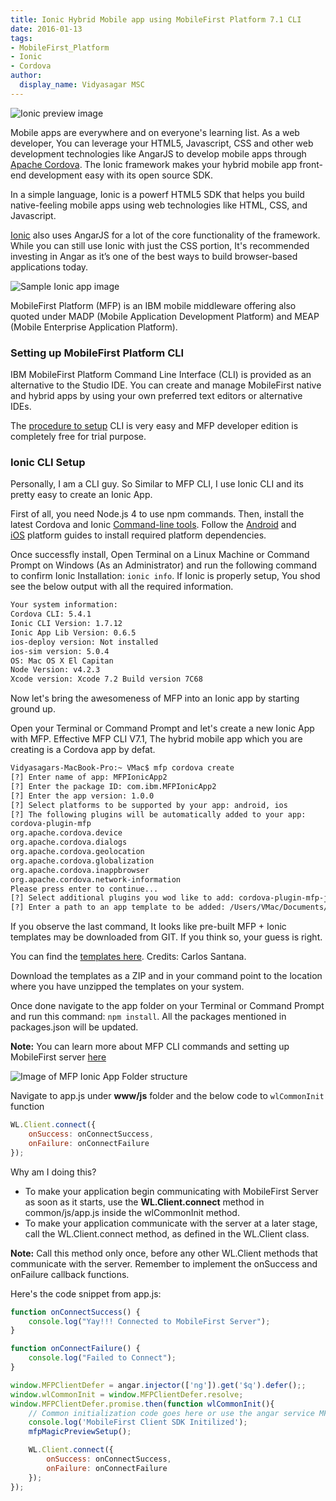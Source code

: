 ```yaml
---
title: Ionic Hybrid Mobile app using MobileFirst Platform 7.1 CLI
date: 2016-01-13
tags:
- MobileFirst_Platform
- Ionic
- Cordova
author:
  display_name: Vidyasagar MSC
---
```


![Ionic preview image](http://vidyasagarmsc.com/wp-content/uploads/2015/12/preview.jpg)

Mobile apps are everywhere and on everyone's learning list. As a web developer, You can leverage your HTML5, Javascript, CSS and other web development technologies like AngarJS to develop mobile apps through [Apache Cordova](http://vidyasagarmsc.com/category/javascript/cordova-javascript). The Ionic framework makes your hybrid mobile app front-end development easy with its open source SDK.

In a simple language, Ionic is a powerf HTML5 SDK that helps you build native-feeling mobile apps using web technologies like HTML, CSS, and Javascript.

[Ionic](http://vidyasagarmsc.com/tag/ionic) also uses AngarJS for a lot of the core functionality of the framework. While you can still use Ionic with just the CSS portion, It's recommended investing in Angar as it’s one of the best ways to build browser-based applications today.

![Sample Ionic app image](http://vidyasagarmsc.com/wp-content/uploads/2015/12/cordova-ng-ionic.png)

MobileFirst Platform (MFP) is an IBM mobile middleware offering also quoted under MADP (Mobile Application Development Platform) and MEAP (Mobile Enterprise Application Platform).

### Setting up MobileFirst Platform CLI
IBM MobileFirst Platform Command Line Interface (CLI) is provided as an alternative to the Studio IDE. You can create and manage MobileFirst native and hybrid apps by using your own preferred text editors or alternative IDEs.

The [procedure to setup]({{site.baseurl}}/downloads/) CLI is very easy and MFP developer edition is completely free for trial purpose.

### Ionic CLI Setup
Personally, I am a CLI guy. So Similar to MFP CLI, I use Ionic CLI and its pretty easy to create an Ionic App.

First of all, you need Node.js 4 to use npm commands. Then, install the latest Cordova and Ionic [Command-line tools](https://npmjs.org/package/ionic). Follow the [Android](http://cordova.apache.org/docs/en/5.1.1/guide/platforms/android/index.html) and [iOS](http://cordova.apache.org/docs/en/5.1.1/guide/platforms/ios/index.html) platform guides to install required platform dependencies.

Once successfly install, Open Terminal on a Linux Machine or Command Prompt on Windows (As an Administrator) and run the following command to confirm Ionic Installation: `ionic info`. If Ionic is properly setup, You shod see the below output with all the required information.

```bash
Your system information:
Cordova CLI: 5.4.1
Ionic CLI Version: 1.7.12
Ionic App Lib Version: 0.6.5
ios-deploy version: Not installed
ios-sim version: 5.0.4
OS: Mac OS X El Capitan
Node Version: v4.2.3
Xcode version: Xcode 7.2 Build version 7C68
```

Now let's bring the awesomeness of MFP into an Ionic app by starting ground up.

Open your Terminal or Command Prompt and let's create a new Ionic App with MFP. Effective MFP CLI V7.1, The hybrid mobile app which you are creating is a Cordova app by defat.

```bash
Vidyasagars-MacBook-Pro:~ VMac$ mfp cordova create
[?] Enter name of app: MFPIonicApp2
[?] Enter the package ID: com.ibm.MFPIonicApp2
[?] Enter the app version: 1.0.0
[?] Select platforms to be supported by your app: android, ios
[?] The following plugins will be automatically added to your app:
cordova-plugin-mfp
org.apache.cordova.device
org.apache.cordova.dialogs
org.apache.cordova.geolocation
org.apache.cordova.globalization
org.apache.cordova.inappbrowser
org.apache.cordova.network-information
Please press enter to continue...
[?] Select additional plugins you wod like to add: cordova-plugin-mfp-jsonstore 7.1.0 "IBM MobileFirst Platform Foundation - JSONStore", cordova-plugin-mfp-push 7.1.0 "IBM MobileFirst Platform Foundation - Push Notifications", org.apache.cordova.battery-status 0.2.12 "Battery", org.apache.cordova.file 1.3.2 "File"
[?] Enter a path to an app template to be added: /Users/VMac/Documents/mfp-ionic-templates-master/blanknic-templates-master/blank
```

If you observe the last command, It looks like pre-built MFP + Ionic templates may be downloaded from GIT. If you think so, your guess is right.

You can find the [templates here](https://github.com/csantanapr/mfp-ionic-templates"). Credits: Carlos Santana.

Download the templates as a ZIP and in your command point to the location where you have unzipped the templates on your system.

Once done navigate to the app folder on your Terminal or Command Prompt and run this command: `npm install`. All the packages mentioned in packages.json will be updated.

**Note:** You can learn more about MFP CLI commands and setting up MobileFirst server [here](https://developer.ibm.com/mobilefirstplatform/documentation/getting-started-7-1/foundation/hello-world/integrating-mfpf-sdk-in-cordova-applications/)

![Image of MFP Ionic App Folder structure](http://vidyasagarmsc.com/wp-content/uploads/2015/12/2015-12-30_13-02-40-e1451462516291.jpg)

Navigate to app.js under **www/js** folder and the below code to `wlCommonInit` function

```javascript
WL.Client.connect({
    onSuccess: onConnectSuccess,
    onFailure: onConnectFailure
});
```

Why am I doing this?

* To make your application begin communicating with MobileFirst Server as soon as it starts, use the **WL.Client.connect** method in common/js/app.js inside the wlCommonInit method.
* To make your application communicate with the server at a later stage, call the WL.Client.connect method, as defined in the WL.Client class.

**Note:** Call this method only once, before any other WL.Client methods that communicate with the server. Remember to implement the onSuccess and onFailure callback functions.

Here's the code snippet from app.js:
```javascript
function onConnectSuccess() {
    console.log("Yay!!! Connected to MobileFirst Server");
}

function onConnectFailure() {
    console.log("Failed to Connect");
}

window.MFPClientDefer = angar.injector(['ng']).get('$q').defer();;
window.wlCommonInit = window.MFPClientDefer.resolve;
window.MFPClientDefer.promise.then(function wlCommonInit(){
    // Common initialization code goes here or use the angar service MFPClientPromise
    console.log('MobileFirst Client SDK Initilized');
    mfpMagicPreviewSetup();

    WL.Client.connect({
        onSuccess: onConnectSuccess,
        onFailure: onConnectFailure
    });
});
```
